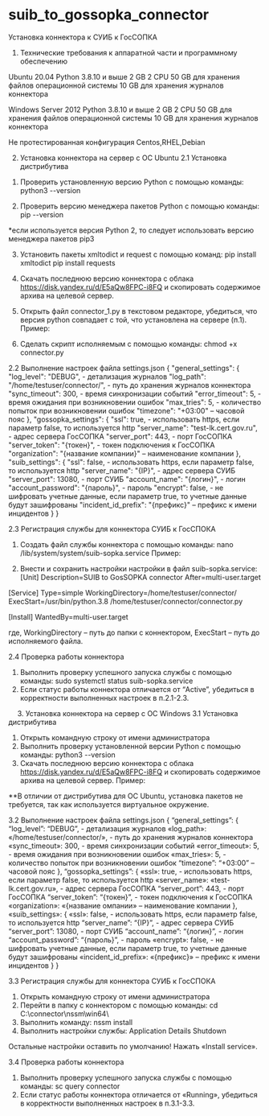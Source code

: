 # suib_to_gossopka_connector

  Установка коннектора к СУИБ к ГосСОПКА
1.	Технические требования к аппаратной части и программному обеспечению

Ubuntu 20.04
Python 3.8.10 и выше
2 GB
2 CPU
50 GB для хранения файлов операционной системы
10 GB для хранения журналов коннектора


Windows Server 2012
Python 3.8.10 и выше
2 GB
2 CPU
50 GB для хранения файлов операционной системы
10 GB для хранения журналов коннектора

Не протестированная конфигурация
Centos,RHEL,Debian

2.	Установка коннектора на сервер c ОС Ubuntu
2.1   Установка дистрибутива
1)	Проверить установленную версию Python с помощью команды:
 python3 --version

2)	Проверить версию менеджера пакетов Python c помощью команды:
 pip --version
 
*если используется версия Python 2, то следует использовать версию менеджера пакетов pip3

3)	Установить пакеты xmltodict и request с помощью команд:
pip install xmltodict
pip install requests

4)	Скачать последнюю версию коннектора с облака https://disk.yandex.ru/d/E5aQw8FPC-i8FQ и скопировать содержимое архива на целевой сервер.

5)	Открыть файл connector_1.py в текстовом редакторе, убедиться, что версия python совпадает с той, что установлена на сервере (п.1). 
Пример:
 
6)	Сделать скрипт исполняемым c помощью команды:
chmod +x connector.py

  2.2   Выполнение настроек файла settings.json
{
  "general_settings": {
    "log_level": "DEBUG", - детализация журналов
    "log_path": "/home/testuser/connector/", - путь до хранения журналов коннектора
    "sync_timeout": 300, - время синхронизации событий
    "error_timeout": 5, - время ожидания при возникновении ошибок
    "max_tries": 5, - количество попыток при возникновении ошибок
    "timezone": "+03:00" – часовой пояс
  },
  "gossopka_settings": {
    "ssl": true,  - использовать https, если параметр false, то используется http
    "server_name": "test-lk.cert.gov.ru", - адрес сервера ГосСОПКА
    "server_port": 443, - порт ГосСОПКА
    "server_token": "{токен}", - токен подключения к ГосСОПКА
    "organization": "{название компании}" – наименование компании
  },
  "suib_settings": {
    "ssl": false, - использовать https, если параметр false, то используется http
    "server_name": "{IP}", - адрес сервера СУИБ
    "server_port": 13080, - порт СУИБ
    "account_name": "{логин}", - логин 
    "account_password": "{пароль}", - пароль
    "encrypt": false, - не шифровать учетные данные, если параметр true, то учетные данные будут зашифрованы
    "incident_id_prefix": "{префикс}" – префикс к имени инцидентов
  }
}

2.3   Регистрация службы для коннектора СУИБ к ГосСПОКА
1)	Создать файл службы коннектора с помощью команды:
nano /lib/system/system/suib-sopka.service
 Пример:
 
2)	Внести и сохранить настройки настройки в файл suib-sopka.service:
[Unit]
Description=SUIB to GosSOPKA connector
After=multi-user.target

[Service]
Type=simple
WorkingDirectory=/home/testuser/connector/
ExecStart=/usr/bin/python.3.8 /home/testuser/connector/connector.py

[Install]
WantedBy=multi-user.target

где,
WorkingDirectory – путь до папки с коннектором,
ExecStart – путь до исполняемого файла.

2.4   Проверка работы коннектора
1)	Выполнить проверку успешного запуска службы с помощью команды:
sudo systemctl status suib-sopka.service
2)	Если статус работы коннектора отличается от “Active”, убедиться в корректности выполненных настроек в п.2.1-2.3.

 
3.	Установка коннектора на сервер c ОС Windows
3.1   Установка дистрибутива
1)	Открыть командную строку от имени администратора
2)	Выполнить проверку установленной версии Python с помощью команды:
 python3 --version
3)	Скачать последнюю версию коннектора с облака https://disk.yandex.ru/d/E5aQw8FPC-i8FQ и скопировать содержимое архива на целевой сервер.
Пример:
 
**В отличии от дистрибутива для ОС Ubuntu, установка пакетов не требуется, так как используется виртуальное окружение.

  3.2   Выполнение настроек файла settings.json
{
  “general_settings”: {
    “log_level”: “DEBUG”, - детализация журналов
    «log_path»: «/home/testuser/connector/», - путь до хранения журналов коннектора
    «sync_timeout»: 300, - время синхронизации событий
    «error_timeout»: 5, - время ожидания при возникновении ошибок
    «max_tries»: 5, - количество попыток при возникновении ошибок
    “timezone”: “+03:00” – часовой пояс
  },
  “gossopka_settings”: {
    «ssl»: true,  - использовать https, если параметр false, то используется http
    «server_name»: «test-lk.cert.gov.ru», - адрес сервера ГосСОПКА
    “server_port”: 443, - порт ГосСОПКА
    “server_token”: “{токен}”, - токен подключения к ГосСОПКА
    «organization»: «{название омпании» – наименование компании
  },
  «suib_settings»: {
    «ssl»: false, - использовать https, если параметр false, то используется http
    “server_name”: “{IP}”, - адрес сервера СУИБ
    “server_port”: 13080, - порт СУИБ
    “account_name”: “{логин}”, - логин 
    “account_password”: “{пароль}”, - пароль
    «encrypt»: false, - не шифровать учетные данные, если параметр true, то учетные данные будут зашифрованы
    «incident_id_prefix»: «{префикс}» – префикс к имени инцидентов
  }
}

3.3   Регистрация службы для коннектора СУИБ к ГосСПОКА
1)	Открыть командную строку от имени администратора
2)	Перейти в папку с коннектором с помощью команды:
cd C:\connector\nssm\win64\
3)	Выполнить команду:
nssm install
4)	Выполнить настройки службы:
Application
Details
Shutdown
 
Остальные настройки оставить по умолчанию!
Нажать «Install service».

3.4   Проверка работы коннектора
1)	Выполнить проверку успешного запуска службы с помощью команды:
sс query connector
2)	Если статус работы коннектора отличается от «Running», убедиться в корректности выполненных настроек в п.3.1-3.3.

